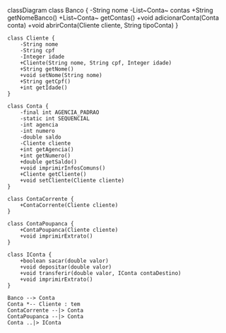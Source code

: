 classDiagram
    class Banco {
        -String nome
        -List~Conta~ contas
        +String getNomeBanco()
        +List~Conta~ getContas()
        +void adicionarConta(Conta conta)
        +void abrirConta(Cliente cliente, String tipoConta)
    }

    class Cliente {
        -String nome
        -String cpf
        -Integer idade
        +Cliente(String nome, String cpf, Integer idade)
        +String getNome()
        +void setNome(String nome)
        +String getCpf()
        +int getIdade()
    }

    class Conta {
        -final int AGENCIA_PADRAO
        -static int SEQUENCIAL
        -int agencia
        -int numero
        -double saldo
        -Cliente cliente
        +int getAgencia()
        +int getNumero()
        +double getSaldo()
        +void imprimirInfosComuns()
        +Cliente getCliente()
        +void setCliente(Cliente cliente)
    }

    class ContaCorrente {
        +ContaCorrente(Cliente cliente)
    }

    class ContaPoupanca {
        +ContaPoupanca(Cliente cliente)
        +void imprimirExtrato()
    }

    class IConta {
        +boolean sacar(double valor)
        +void depositar(double valor)
        +void transferir(double valor, IConta contaDestino)
        +void imprimirExtrato()
    }

    Banco --> Conta
    Conta *-- Cliente : tem
    ContaCorrente --|> Conta
    ContaPoupanca --|> Conta
    Conta ..|> IConta
